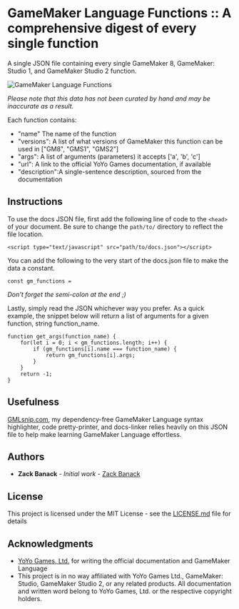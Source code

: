 # GameMaker Language Functions :: A comprehensive digest of every single function

A single JSON file containing every single GameMaker 8, GameMaker: Studio 1, and GameMaker Studio 2 function.

![GameMaker Language Functions](https://github.com/zbanack/GameMaker-Language-Functions/blob/master/promo.jpg?raw=true)

_Please note that this data has not been curated by hand and may be inaccurate as a result._

Each function contains:

* "name" The name of the function
* "versions": A list of what versions of GameMaker this function can be used in ["GM8", "GMS1", "GMS2"]
* "args": A list of arguments (parameters) it accepts ['a', 'b', 'c']
* "url": A link to the official YoYo Games documentation, if available
* "description":A single-sentence description, sourced from the documentation

## Instructions

To use the docs JSON file, first add the following line of code to the `<head>` of your document. Be sure to change the `path/to/` directory to reflect the file location.
```
<script type="text/javascript" src="path/to/docs.json"></script>
```

You can add the following to the very start of the docs.json file to make the data a constant.

```
const gm_functions = 
```

*Don't forget the semi-colon at the end ;)*

Lastly, simply read the JSON whichever way you prefer. As a quick example, the snippet below will return a list of arguments for a given function, string function_name.

```
function get_args(function_name) {
	for(let i = 0; i < gm_functions.length; i++) {
		if (gm_functions[i].name === function_name) {
			return gm_functions[i].args;
		}
	}
	return -1;
}
 ```

## Usefulness

[GMLsnip.com](https://www.GMLsnip.com), my dependency-free GameMaker Language syntax highlighter, code pretty-printer, and docs-linker relies heavily on this JSON file to help make learning GameMaker Language effortless.

## Authors

* **Zack Banack** - *Initial work* - [Zack Banack](https://github.com/zbanack)

## License

This project is licensed under the MIT License - see the [LICENSE.md](LICENSE.md) file for details

## Acknowledgments

* [YoYo Games, Ltd.](https://yoyogames.com) for writing the official documentation and GameMaker Language
* This project is in no way affiliated with YoYo Games Ltd., GameMaker: Studio, GameMaker Studio 2, or any related products. All documentation and written word belong to YoYo Games, Ltd. or the respective copyright holders.
